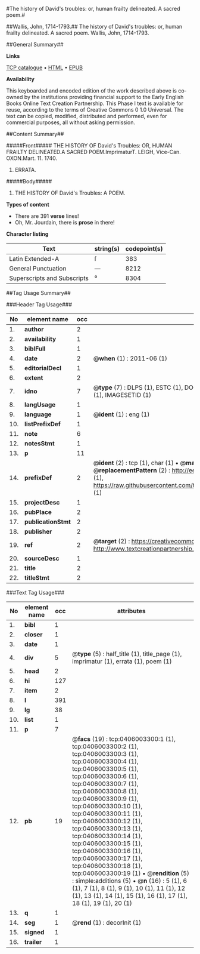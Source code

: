 #The history of David's troubles: or, human frailty delineated. A sacred poem.#

##Wallis, John, 1714-1793.##
The history of David's troubles: or, human frailty delineated. A sacred poem.
Wallis, John, 1714-1793.

##General Summary##

**Links**

[TCP catalogue](http://www.ota.ox.ac.uk/tcp/)  • 
[HTML](http://tei.it.ox.ac.uk/tcp/Texts-HTML/free/004/004780925.html)  • 
[EPUB](http://tei.it.ox.ac.uk/tcp/Texts-EPUB/free/004/004780925.epub)

**Availability**

This keyboarded and encoded edition of the
	       work described above is co-owned by the institutions
	       providing financial support to the Early English Books
	       Online Text Creation Partnership. This Phase I text is
	       available for reuse, according to the terms of Creative
	       Commons 0 1.0 Universal. The text can be copied,
	       modified, distributed and performed, even for
	       commercial purposes, all without asking permission.


##Content Summary##

#####Front#####
THE HISTORY OF David's Troubles: OR, HUMAN FRAILTY DELINEATED.A SACRED POEM.ImprimaturT. LEIGH, Vice-Can. OXON.Mart. 11. 1740.
1. ERRATA.

#####Body#####

1. THE HISTORY OF David's Troubles: A POEM.

**Types of content**

  * There are 391 **verse** lines!
  * Oh, Mr. Jourdain, there is **prose** in there!

**Character listing**


|Text|string(s)|codepoint(s)|
|---|---|---|
|Latin Extended-A|ſ|383|
|General Punctuation|—|8212|
|Superscripts             and Subscripts|⁰|8304|

##Tag Usage Summary##

###Header Tag Usage###

|No|element name|occ|attributes|
|---|---|---|---|
|1.|__author__|2||
|2.|__availability__|1||
|3.|__biblFull__|1||
|4.|__date__|2| @__when__ (1) : 2011-06 (1)|
|5.|__editorialDecl__|1||
|6.|__extent__|2||
|7.|__idno__|7| @__type__ (7) : DLPS (1), ESTC (1), DOCNO (1), TCP (1), GALEDOCNO (1), CONTENTSET (1), IMAGESETID (1)|
|8.|__langUsage__|1||
|9.|__language__|1| @__ident__ (1) : eng (1)|
|10.|__listPrefixDef__|1||
|11.|__note__|6||
|12.|__notesStmt__|1||
|13.|__p__|11||
|14.|__prefixDef__|2| @__ident__ (2) : tcp (1), char (1)  •  @__matchPattern__ (2) : ([0-9\-]+):([0-9IVX]+) (1), (.+) (1)  •  @__replacementPattern__ (2) : http://eebo.chadwyck.com/downloadtiff?vid=$1&page=$2 (1), https://raw.githubusercontent.com/textcreationpartnership/Texts/master/tcpchars.xml#$1 (1)|
|15.|__projectDesc__|1||
|16.|__pubPlace__|2||
|17.|__publicationStmt__|2||
|18.|__publisher__|2||
|19.|__ref__|2| @__target__ (2) : https://creativecommons.org/publicdomain/zero/1.0/ (1), http://www.textcreationpartnership.org/docs/. (1)|
|20.|__sourceDesc__|1||
|21.|__title__|2||
|22.|__titleStmt__|2||


###Text Tag Usage###

|No|element name|occ|attributes|
|---|---|---|---|
|1.|__bibl__|1||
|2.|__closer__|1||
|3.|__date__|1||
|4.|__div__|5| @__type__ (5) : half_title (1), title_page (1), imprimatur (1), errata (1), poem (1)|
|5.|__head__|2||
|6.|__hi__|127||
|7.|__item__|2||
|8.|__l__|391||
|9.|__lg__|38||
|10.|__list__|1||
|11.|__p__|7||
|12.|__pb__|19| @__facs__ (19) : tcp:0406003300:1 (1), tcp:0406003300:2 (1), tcp:0406003300:3 (1), tcp:0406003300:4 (1), tcp:0406003300:5 (1), tcp:0406003300:6 (1), tcp:0406003300:7 (1), tcp:0406003300:8 (1), tcp:0406003300:9 (1), tcp:0406003300:10 (1), tcp:0406003300:11 (1), tcp:0406003300:12 (1), tcp:0406003300:13 (1), tcp:0406003300:14 (1), tcp:0406003300:15 (1), tcp:0406003300:16 (1), tcp:0406003300:17 (1), tcp:0406003300:18 (1), tcp:0406003300:19 (1)  •  @__rendition__ (5) : simple:additions (5)  •  @__n__ (16) : 5 (1), 6 (1), 7 (1), 8 (1), 9 (1), 10 (1), 11 (1), 12 (1), 13 (1), 14 (1), 15 (1), 16 (1), 17 (1), 18 (1), 19 (1), 20 (1)|
|13.|__q__|1||
|14.|__seg__|1| @__rend__ (1) : decorInit (1)|
|15.|__signed__|1||
|16.|__trailer__|1||
